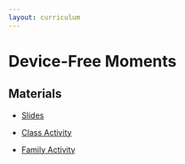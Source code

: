 ```yaml
---
layout: curriculum
---
```


# Device-Free Moments

## Materials

* [Slides](https://docs.google.com/presentation/d/1Uflf3mbj3Pfk-o2Ttfiq5LIHFeRso1jTrEIlHv9DkbY/edit#slide=id.g5dfe935231_0_0)

* [Class Activity](https://docs.google.com/document/d/1wQD2r0HgZL8zytg2Au4NMl5BnMJA4f-UMCbU8ZaHH2U/edit)

* [Family Activity](https://docs.google.com/document/d/1LvUB_SgvTKBqrHupAMs2hu3z_uPCwrLw4pFgIW0Kx2M/edit#heading=h.w0ch157qsog8)
